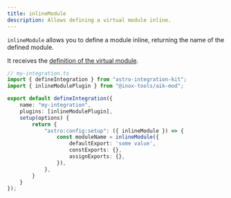 ```yaml
---
title: inlineModule
description: Allows defining a virtual module inline.
---
```


`inlineModule` allows you to define a module inline, returning the name of the defined module.

It receives the [definition of the virtual module](/inline-mod/vite-plugin/#inlinemodule).

```ts /inlineModule\\b/ {2,7}
// my-integration.ts
import { defineIntegration } from "astro-integration-kit";
import { inlineModulePlugin } from "@inox-tools/aik-mod";

export default defineIntegration({
    name: "my-integration",
    plugins: [inlineModulePlugin],
    setup(options) {
        return {
            "astro:config:setup": ({ inlineModule }) => {
                const moduleName = inlineModule({
                    defaultExport: 'some value',
                    constExports: {},
                    assignExports: {},
                }),
            },
        }
    }
});
```

